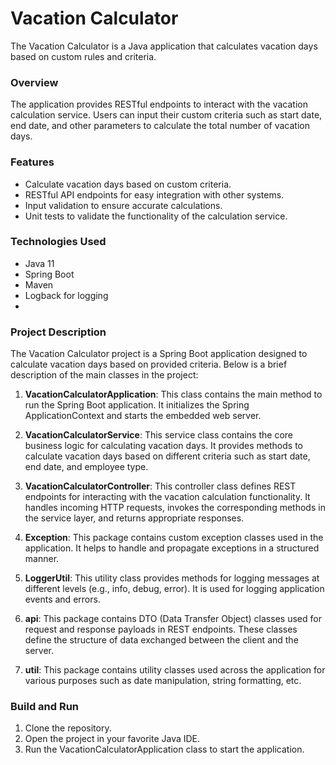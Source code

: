 # Vacation Calculator

The Vacation Calculator is a Java application that calculates vacation days based on custom rules and criteria.

### Overview

The application provides RESTful endpoints to interact with the vacation calculation service. Users can input their custom criteria such as start date, end date, and other parameters to calculate the total number of vacation days.

### Features

* Calculate vacation days based on custom criteria.
* RESTful API endpoints for easy integration with other systems.
* Input validation to ensure accurate calculations.
* Unit tests to validate the functionality of the calculation service.

### Technologies Used

* Java 11
* Spring Boot
* Maven
* Logback for logging
* 
### Project Description

The Vacation Calculator project is a Spring Boot application designed to calculate vacation days based on provided criteria. Below is a brief description of the main classes in the project:

1. **VacationCalculatorApplication**: This class contains the main method to run the Spring Boot application. It initializes the Spring ApplicationContext and starts the embedded web server.

2. **VacationCalculatorService**: This service class contains the core business logic for calculating vacation days. It provides methods to calculate vacation days based on different criteria such as start date, end date, and employee type.

3. **VacationCalculatorController**: This controller class defines REST endpoints for interacting with the vacation calculation functionality. It handles incoming HTTP requests, invokes the corresponding methods in the service layer, and returns appropriate responses.

4. **Exception**: This package contains custom exception classes used in the application. It helps to handle and propagate exceptions in a structured manner.

5. **LoggerUtil**: This utility class provides methods for logging messages at different levels (e.g., info, debug, error). It is used for logging application events and errors.

6. **api**: This package contains DTO (Data Transfer Object) classes used for request and response payloads in REST endpoints. These classes define the structure of data exchanged between the client and the server.

7. **util**: This package contains utility classes used across the application for various purposes such as date manipulation, string formatting, etc.


### Build and Run

1. Clone the repository.
2. Open the project in your favorite Java IDE.
3. Run the VacationCalculatorApplication class to start the application.